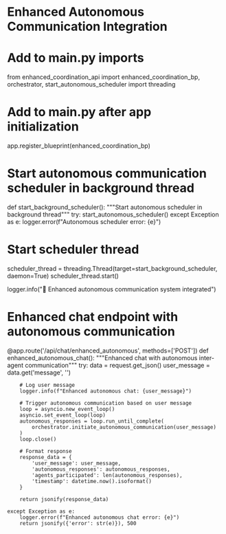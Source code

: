 # Enhanced Autonomous Communication Integration


# Add to main.py imports
from enhanced_coordination_api import enhanced_coordination_bp, orchestrator, start_autonomous_scheduler
import threading

# Add to main.py after app initialization
app.register_blueprint(enhanced_coordination_bp)

# Start autonomous communication scheduler in background thread
def start_background_scheduler():
    """Start autonomous scheduler in background thread"""
    try:
        start_autonomous_scheduler()
    except Exception as e:
        logger.error(f"Autonomous scheduler error: {e}")

# Start scheduler thread
scheduler_thread = threading.Thread(target=start_background_scheduler, daemon=True)
scheduler_thread.start()

logger.info("🤖 Enhanced autonomous communication system integrated")

# Enhanced chat endpoint with autonomous communication
@app.route('/api/chat/enhanced_autonomous', methods=['POST'])
def enhanced_autonomous_chat():
    """Enhanced chat with autonomous inter-agent communication"""
    try:
        data = request.get_json()
        user_message = data.get('message', '')
        
        # Log user message
        logger.info(f"Enhanced autonomous chat: {user_message}")
        
        # Trigger autonomous communication based on user message
        loop = asyncio.new_event_loop()
        asyncio.set_event_loop(loop)
        autonomous_responses = loop.run_until_complete(
            orchestrator.initiate_autonomous_communication(user_message)
        )
        loop.close()
        
        # Format response
        response_data = {
            'user_message': user_message,
            'autonomous_responses': autonomous_responses,
            'agents_participated': len(autonomous_responses),
            'timestamp': datetime.now().isoformat()
        }
        
        return jsonify(response_data)
        
    except Exception as e:
        logger.error(f"Enhanced autonomous chat error: {e}")
        return jsonify({'error': str(e)}), 500
